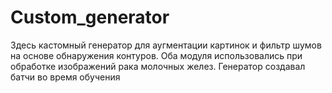 # Custom_generator
Здесь кастомный генератор для аугментации картинок и фильтр шумов на основе обнаружения контуров. Оба модуля использовались при обработке изображений рака молочных желез. Генератор создавал батчи во время обучения
